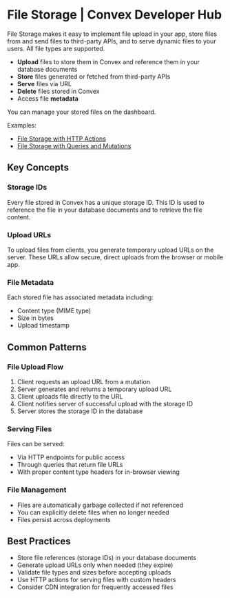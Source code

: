 # File Storage | Convex Developer Hub

File Storage makes it easy to implement file upload in your app, store files from and send files to third-party APIs, and to serve dynamic files to your users. All file types are supported.

- **Upload** files to store them in Convex and reference them in your database documents
- **Store** files generated or fetched from third-party APIs
- **Serve** files via URL
- **Delete** files stored in Convex
- Access file **metadata**

You can manage your stored files on the dashboard.

Examples:

- [File Storage with HTTP Actions](https://github.com/get-convex/convex-demos/tree/main/file-storage-with-http)
- [File Storage with Queries and Mutations](https://github.com/get-convex/convex-demos/tree/main/file-storage)

## Key Concepts

### Storage IDs

Every file stored in Convex has a unique storage ID. This ID is used to reference the file in your database documents and to retrieve the file content.

### Upload URLs

To upload files from clients, you generate temporary upload URLs on the server. These URLs allow secure, direct uploads from the browser or mobile app.

### File Metadata

Each stored file has associated metadata including:

- Content type (MIME type)
- Size in bytes
- Upload timestamp

## Common Patterns

### File Upload Flow

1. Client requests an upload URL from a mutation
2. Server generates and returns a temporary upload URL
3. Client uploads file directly to the URL
4. Client notifies server of successful upload with the storage ID
5. Server stores the storage ID in the database

### Serving Files

Files can be served:

- Via HTTP endpoints for public access
- Through queries that return file URLs
- With proper content type headers for in-browser viewing

### File Management

- Files are automatically garbage collected if not referenced
- You can explicitly delete files when no longer needed
- Files persist across deployments

## Best Practices

- Store file references (storage IDs) in your database documents
- Generate upload URLs only when needed (they expire)
- Validate file types and sizes before accepting uploads
- Use HTTP actions for serving files with custom headers
- Consider CDN integration for frequently accessed files
